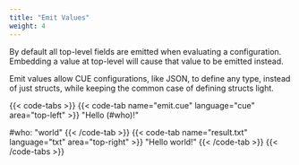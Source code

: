 ```yaml
---
title: "Emit Values"
weight: 4
---
```


By default all top-level fields are emitted when evaluating a configuration.
Embedding a value at top-level will cause that value to be emitted instead.

Emit values allow CUE configurations, like JSON,
to define any type, instead of just structs, while keeping the common case
of defining structs light.

{{< code-tabs >}}
{{< code-tab name="emit.cue" language="cue"  area="top-left" >}}
"Hello \(#who)!"

#who: "world"
{{< /code-tab >}}
{{< code-tab name="result.txt" language="txt"  area="top-right" >}}
"Hello world!"
{{< /code-tab >}}
{{< /code-tabs >}}
